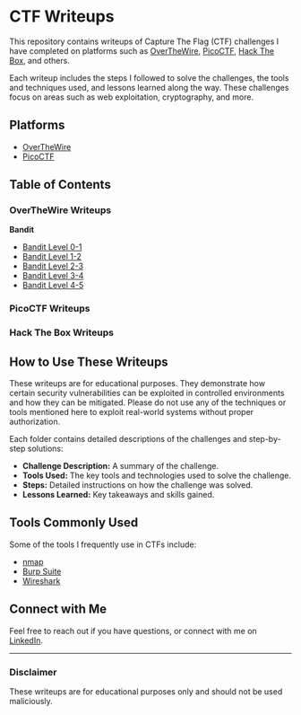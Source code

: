# CTF Writeups

This repository contains writeups of Capture The Flag (CTF) challenges I have completed on platforms such as [OverTheWire](https://overthewire.org/wargames/), [PicoCTF](https://picoctf.org/), [Hack The Box](https://www.hackthebox.com/), and others.

Each writeup includes the steps I followed to solve the challenges, the tools and techniques used, and lessons learned along the way. These challenges focus on areas such as web exploitation, cryptography, and more.

## Platforms

- [OverTheWire](https://overthewire.org)
- [PicoCTF](https://picoctf.org)

## Table of Contents

### OverTheWire Writeups

**Bandit**

- [Bandit Level 0-1](OverTheWire/Bandit/Level0-1.md)
- [Bandit Level 1-2](OverTheWire/Bandit/Level1-2.md)
- [Bandit Level 2-3](OverTheWire/Bandit/Level2-3.md)
- [Bandit Level 3-4](OverTheWire/Bandit/Level3-4.md)
- [Bandit Level 4-5](OverTheWire/Bandit/Level4-5.md)

### PicoCTF Writeups

### Hack The Box Writeups

## How to Use These Writeups

These writeups are for educational purposes. They demonstrate how certain security vulnerabilities can be exploited in controlled environments and how they can be mitigated. Please do not use any of the techniques or tools mentioned here to exploit real-world systems without proper authorization.

Each folder contains detailed descriptions of the challenges and step-by-step solutions:

- **Challenge Description:** A summary of the challenge.
- **Tools Used:** The key tools and technologies used to solve the challenge.
- **Steps:** Detailed instructions on how the challenge was solved.
- **Lessons Learned:** Key takeaways and skills gained.

## Tools Commonly Used

Some of the tools I frequently use in CTFs include:

- [nmap](https://nmap.org)
- [Burp Suite](https://portswigger.net/burp)
- [Wireshark](https://www.wireshark.org)

## Connect with Me

Feel free to reach out if you have questions, or connect with me on [LinkedIn](https://www.linkedin.com/in/rishabh-trivedi98/).

---

### Disclaimer

These writeups are for educational purposes only and should not be used maliciously.
